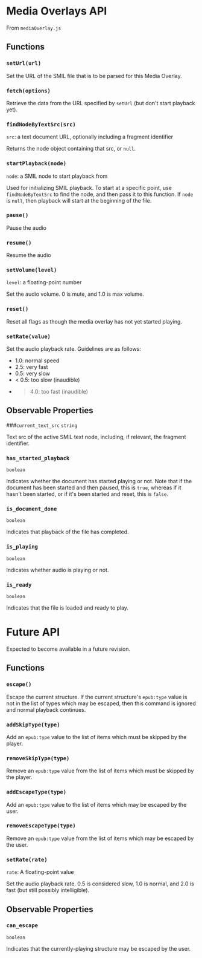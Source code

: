 # Media Overlays API
From `mediaOverlay.js`

## Functions

### `setUrl(url)`
Set the URL of the SMIL file that is to be parsed for this Media Overlay.

### `fetch(options)`
Retrieve the data from the URL specified by `setUrl` (but don't start playback yet).

### `findNodeByTextSrc(src)`
`src`: a text document URL, optionally including a fragment identifier

Returns the node object containing that src, or `null`.

### `startPlayback(node)`
`node`: a SMIL node to start playback from

Used for initializing SMIL playback. To start at a specific point, use `findNodeByTextSrc` to find the node, and then pass it to this function.  If `node` is `null`, then playback will start at the beginning of the file.

### `pause()`
Pause the audio

### `resume()`
Resume the audio

### `setVolume(level)`
`level`: a floating-point number

Set the audio volume. 0 is mute, and 1.0 is max volume.

### `reset()`
Reset all flags as though the media overlay has not yet started playing.

### `setRate(value)`
Set the audio playback rate. Guidelines are as follows:

 * 1.0: normal speed
 * 2.5: very fast
 * 0.5: very slow
 * < 0.5: too slow (inaudible)
 * > 4.0: too fast (inaudible)

## Observable Properties 

###`current_text_src`
`string`

Text src of the active SMIL text node, including, if relevant, the fragment identifier.

### `has_started_playback`
`boolean`

Indicates whether the document has started playing or not. Note that if the document has been started and then paused, this is `true`, whereas if it hasn't been started, or if it's been started and reset, this is `false`.

### `is_document_done`
`boolean`

Indicates that playback of the file has completed.

### `is_playing`
`boolean`

Indicates whether audio is playing or not.

### `is_ready`
`boolean`

Indicates that the file is loaded and ready to play.

# Future API

Expected to become available in a future revision.

## Functions

### `escape()` 
Escape the current structure. If the current structure's `epub:type` value is not in the list of types which may be escaped, then this command is ignored and normal playback continues.

### `addSkipType(type)`
Add an `epub:type` value to the list of items which must be skipped by the player.

### `removeSkipType(type)`
Remove an `epub:type` value from the list of items which must be skipped by the player.

### `addEscapeType(type)`
Add an `epub:type` value to the list of items which may be escaped by the user.

### `removeEscapeType(type)`
Remove an `epub:type` value from the list of items which may be escaped by the user.

### `setRate(rate)`
`rate`: A floating-point value

Set the audio playback rate.  0.5 is considered slow, 1.0 is normal, and 2.0 is fast (but still possibly intelligible).

## Observable Properties

### `can_escape`
`boolean`

Indicates that the currently-playing structure may be escaped by the user.
